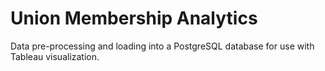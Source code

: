 # Union Membership Analytics
Data pre-processing and loading into a PostgreSQL database for use with Tableau visualization.
